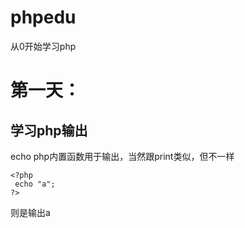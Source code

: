 # phpedu
从0开始学习php

# 第一天：
## 学习php输出
echo php内置函数用于输出，当然跟print类似，但不一样

`<?php`  
` echo "a";`  
`?>`  

则是输出a
